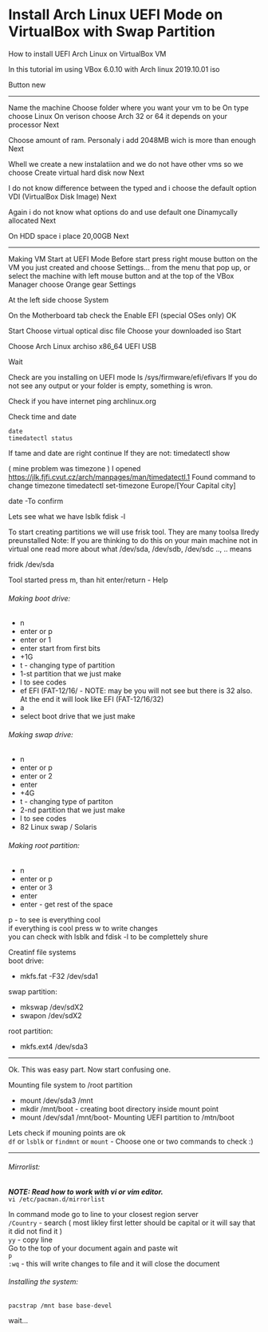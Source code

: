 # Install Arch Linux UEFI Mode on VirtualBox with Swap Partition
How to install UEFI Arch Linux on VirtualBox VM









In this tutorial im using VBox 6.0.10 with Arch linux 2019.10.01 iso

Button new

---
Name the machine
Choose folder where you want your vm to be
On type choose Linux
On verison choose Arch 32 or 64 it depends on your processor
Next

Choose amount of ram. Personaly i add 2048MB wich is more than enough
Next

Whell we create a new instalatiion and we do not have other vms so we choose
Create virtual hard disk now
Next

I do not know difference between the typed and i choose the default option
VDI (VirtualBox Disk Image)
Next

Again i do not know what options do and use default one
Dinamycally allocated
Next

On HDD space i place 20,00GB
Next

---

Making VM Start at UEFI Mode
Before start press right mouse button on the VM you just created and choose Settings... from the menu that pop up, or select the machine with left mouse button and at the top of the VBox Manager choose Orange gear Settings

At the left side choose System

On the Motherboard tab check the Enable EFI (special OSes only)
OK

Start
Choose virtual optical disc file
Choose your downloaded iso
Start


Choose Arch Linux archiso x86_64 UEFI USB

Wait

Check are you installing on UEFI mode
ls /sys/firmware/efi/efivars
If you do not see any output or your folder is empty, something is wron.

Check if you have internet
ping archlinux.org

Check time and date
```
date
timedatectl status
```

If tame and date are right continue
If they are not:
timedatectl show

( mine problem was timezone )
I opened https://jlk.fjfi.cvut.cz/arch/manpages/man/timedatectl.1
Found command to change timezone
timedatectl set-timezone Europe/[Your Capital city]

date    -To confirm



Lets see what we have
lsblk
fdisk -l


To start creating partitions we will use frisk tool. They are many toolsa llredy preunstalled
Note: If you are thinking to do this on your main machine not in virtual one read more about what /dev/sda, /dev/sdb, /dev/sdc .., .. means

fridk /dev/sda

Tool started
press m, than hit enter/return     - Help



###### Making boot drive:
* n
* enter or p
* enter or 1
* enter start from first bits
* +1G
* t - changing type of partition
* 1-st partition that we just make
* l to see codes
* ef EFI (FAT-12/16/  - NOTE: may be you will not see but there is 32 also. At the end it will look like EFI (FAT-12/16/32)
* a
* select boot drive that we just make




###### Making swap drive:
* n
* enter or p
* enter or 2
* enter
* +4G
* t - changing type of partiton
* 2-nd partition that we just make
* l to see codes
* 82 Linux swap / Solaris







###### Making root partition:
* n
* enter or p
* enter or 3
* enter
* enter - get rest of the space




p - to see is everything cool  
if everything is cool press w to write changes  
you can check with lsblk and fdisk -l to be complettely shure  






Creatinf file systems  
boot drive:
* mkfs.fat -F32 /dev/sda1


swap partition:  
* mkswap /dev/sdX2  
* swapon /dev/sdX2  


root partition:  
* mkfs.ext4 /dev/sda3

---

Ok. This was easy part. Now start confusing one.

Mounting file system to /root partition  
* mount /dev/sda3 /mnt
* mkdir /mnt/boot - creating boot directory inside mount point
* mount /dev/sda1 /mnt/boot- Mounting UEFI partition to /mtn/boot

Lets check if mouning points are ok  
`df` or `lsblk` or `findmnt` or `mount`  - Choose one or two commands to check :)

---

###### Mirrorlist:  
__*NOTE: Read how to work with vi or vim editor.*__   
`vi /etc/pacman.d/mirrorlist`  

In command mode go to line to your closest region server  
`/Country` - search ( most likley first letter should be capital or it will say that it did not find it )  
`yy` - copy line  
Go to the top of your document again and paste wit  
`p`  
`:wq` - this will write changes to file and it will close the document

###### Installing the system:  
`pacstrap /mnt base base-devel`

wait...  















